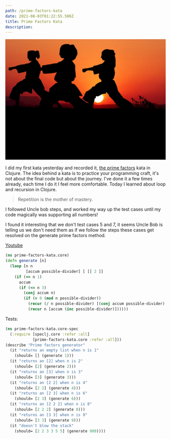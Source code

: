 ```yaml
---
path: /prime-factors-kata
date: 2021-08-03T01:22:55.506Z
title: Prime Factors Kata
description: 
---
```

![Kata](../../assets/kata.jpeg "Kata" )

I did my first kata yesterday and recorded it, [the prime factors](http://www.butunclebob.com/ArticleS.UncleBob.ThePrimeFactorsKata) kata in Clojure.
The idea behind a kata is to practice your programming craft, it's not about the final code but about the journey.
I've done it a few times already, each time I do it I feel more comfortable. 
Today I learned about loop and recursion in Clojure.

> Repetition is the mother of mastery.



I followed Uncle bob steps, and worked my way up the test cases until my code magically was supporting all numbers!

I found it interesting that we don't test cases 5 and 7, it seems Uncle Bob is telling us we don't need them as if we follow the steps these cases get resolved on the generate prime factors method.

[Youtube](https://youtu.be/o9hwPp36A8U)

```clojure
(ns prime-factors-kata.core)
(defn generate [n]
  (loop [n n
         [accum possible-divider] [ [] 2 ]]
    (if (<= n 1)
      accum
      (if (<= n 3)
        (conj accum n)
        (if (= 0 (mod n possible-divider))
          (recur (/ n possible-divider) [(conj accum possible-divider) 2])
          (recur n [accum (inc possible-divider)])))))
```
Tests:
```clojure
(ns prime-factors-kata.core-spec
  (:require [speclj.core :refer :all]
            [prime-factors-kata.core :refer :all]))
(describe "Prime factors generator"
  (it "returns an empty list when n is 1"
    (should= [] (generate 1)))
  (it "returns an [2] when n is 2"
    (should= [2] (generate 2)))
  (it "returns an [3] when n is 3"
    (should= [3] (generate 3)))
  (it "returns an [2 2] when n is 4"
    (should= [2 2] (generate 4)))
  (it "returns an [2 3] when n is 6"
    (should= [2 3] (generate 6)))
  (it "returns an [2 2 2] when n is 8"
    (should= [2 2 2] (generate 8)))
  (it "returns an [3 3] when n is 9"
    (should= [3 3] (generate 9)))
  (it "doesn't blow the stack"
    (should= [2 2 3 3 5 5] (generate 900))))
```
